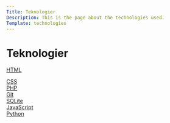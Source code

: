 ```yaml
---
Title: Teknologier
Description: This is the page about the technologies used.
Template: technologies
---
```



Teknologier
==========================

<div class="box html">

<a href="technology/html"><i class="fab fa-html5"></i> HTML</a>
</div>

<div class="box css">
<a href="technology/css"><i class="fab fa-css3-alt"></i> CSS</a>
</div>

<div class="box php">
<a href="technology/php"><i class="fab fa-php"></i> PHP</a>
</div>

<div class="box git">
<a href="technology/git"><i class="fab fa-git-square"></i> Git</a>
</div>

<div class="box sql">
<a href="technology/sqlite"><i class="fas fa-database"></i> SQLite</a>
</div>

<div class="box js">
<a href="technology/javascript"><i class="fab fa-js-square"></i> JavaScript</a>
</div>

<div class="box py">
<a href="technology/python"><i class="fab fa-python"></i> Python</a>
</div>